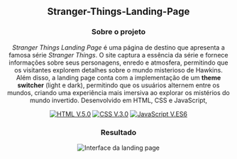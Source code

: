 <div align="center">

## Stranger-Things-Landing-Page

### Sobre o projeto

*Stranger Things Landing Page* é uma página de destino que apresenta a famosa série *Stranger Things*. O site captura a essência da série e fornece informações sobre seus personagens, enredo e atmosfera, permitindo que os visitantes explorem detalhes sobre o mundo misterioso de Hawkins. Além disso, a landing page conta com a implementação de um **theme switcher** (light e dark), permitindo que os usuários alternem entre os mundos, criando uma experiência mais imersiva ao explorar os mistérios do mundo invertido.
Desenvolvido em HTML, CSS e JavaScript, 

[![HTML V.5.0](https://img.shields.io/badge/HTML-E34F26?style=for-the-badge&logo=html5&logoColor=white)](https://developer.mozilla.org/en-US/docs/Web/HTML)
[![CSS V.3.0](https://img.shields.io/badge/CSS-1572B6?style=for-the-badge&logo=css3&logoColor=white)](https://developer.mozilla.org/en-US/docs/Web/CSS)
[![JavaScript V.ES6](https://img.shields.io/badge/JavaScript-F7DF1E?style=for-the-badge&logo=javascript&logoColor=black)](https://developer.mozilla.org/en-US/docs/Web/JavaScript)

### Resultado
![Interface da landing page](img/interface.gif)

</div>
